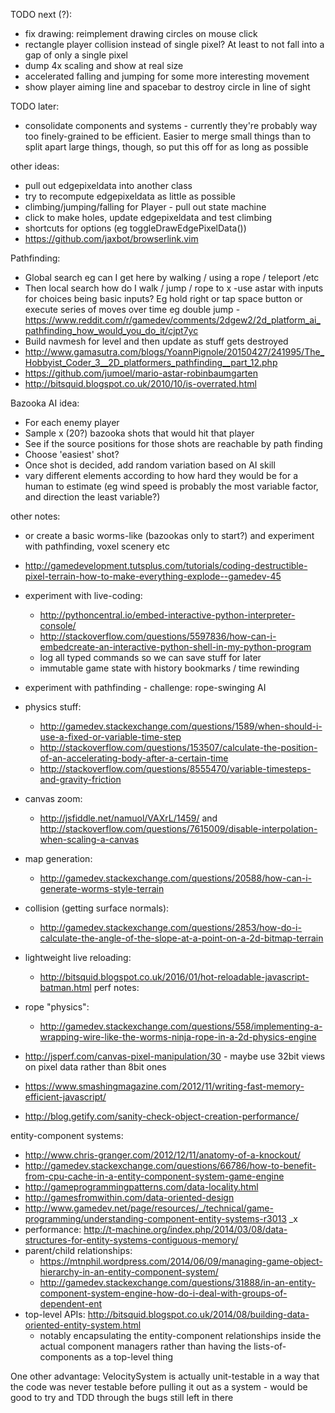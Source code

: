 TODO next (?):

- fix drawing: reimplement drawing circles on mouse click
- rectangle player collision instead of single pixel? At least to not fall into
  a gap of only a single pixel
- dump 4x scaling and show at real size
- accelerated falling and jumping for some more interesting movement
- show player aiming line and spacebar to destroy circle in line of sight

TODO later:

- consolidate components and systems - currently they're probably way too
  finely-grained to be efficient. Easier to merge small things than to split
  apart large things, though, so put this off for as long as possible

other ideas:

- pull out edgepixeldata into another class
- try to recompute edgepixeldata as little as possible
- climbing/jumping/falling for Player - pull out state machine
- click to make holes, update edgepixeldata and test climbing
- shortcuts for options (eg toggleDrawEdgePixelData())
- https://github.com/jaxbot/browserlink.vim

Pathfinding: 

- Global search eg can I get here by walking / using a rope / teleport /etc
- Then local search how do I walk / jump / rope to x
  -use astar with inputs for choices being basic inputs? Eg hold right or tap space button or execute series of moves over time eg double jump
  -https://www.reddit.com/r/gamedev/comments/2dgew2/2d_platform_ai_pathfinding_how_would_you_do_it/cjpt7yc
- Build navmesh for level and then update as stuff gets destroyed 
- http://www.gamasutra.com/blogs/YoannPignole/20150427/241995/The_Hobbyist_Coder_3__2D_platformers_pathfinding__part_12.php
- https://github.com/jumoel/mario-astar-robinbaumgarten
- http://bitsquid.blogspot.co.uk/2010/10/is-overrated.html

Bazooka AI idea:

- For each enemy player
- Sample x (20?) bazooka shots that would hit that player
- See if the source positions for those shots are reachable by path finding
- Choose 'easiest' shot?
- Once shot is decided, add random variation based on AI skill
- vary different elements according to how hard they would be for a human to estimate (eg wind speed is probably the most variable factor, and direction the least variable?)

other notes:

- or create a basic worms-like (bazookas only to start?) and experiment with pathfinding, voxel scenery etc
- http://gamedevelopment.tutsplus.com/tutorials/coding-destructible-pixel-terrain-how-to-make-everything-explode--gamedev-45
- experiment with live-coding:
  - http://pythoncentral.io/embed-interactive-python-interpreter-console/
  - http://stackoverflow.com/questions/5597836/how-can-i-embedcreate-an-interactive-python-shell-in-my-python-program
  - log all typed commands so we can save stuff for later
  - immutable game state with history bookmarks / time rewinding
- experiment with pathfinding - challenge: rope-swinging AI
- physics stuff:
  - http://gamedev.stackexchange.com/questions/1589/when-should-i-use-a-fixed-or-variable-time-step
  - http://stackoverflow.com/questions/153507/calculate-the-position-of-an-accelerating-body-after-a-certain-time
  - http://stackoverflow.com/questions/8555470/variable-timesteps-and-gravity-friction
- canvas zoom:
  - http://jsfiddle.net/namuol/VAXrL/1459/ and http://stackoverflow.com/questions/7615009/disable-interpolation-when-scaling-a-canvas
- map generation:
  - http://gamedev.stackexchange.com/questions/20588/how-can-i-generate-worms-style-terrain
- collision (getting surface normals):
  - http://gamedev.stackexchange.com/questions/2853/how-do-i-calculate-the-angle-of-the-slope-at-a-point-on-a-2d-bitmap-terrain
- lightweight live reloading:
  - http://bitsquid.blogspot.co.uk/2016/01/hot-reloadable-javascript-batman.html
perf notes:
- rope "physics":
  - http://gamedev.stackexchange.com/questions/558/implementing-a-wrapping-wire-like-the-worms-ninja-rope-in-a-2d-physics-engine

- http://jsperf.com/canvas-pixel-manipulation/30 - maybe use 32bit views on pixel data rather than 8bit ones
- https://www.smashingmagazine.com/2012/11/writing-fast-memory-efficient-javascript/
- http://blog.getify.com/sanity-check-object-creation-performance/

entity-component systems:

- http://www.chris-granger.com/2012/12/11/anatomy-of-a-knockout/
- http://gamedev.stackexchange.com/questions/66786/how-to-benefit-from-cpu-cache-in-a-entity-component-system-game-engine
- http://gameprogrammingpatterns.com/data-locality.html
- http://gamesfromwithin.com/data-oriented-design
- http://www.gamedev.net/page/resources/_/technical/game-programming/understanding-component-entity-systems-r3013 _x
- performance: http://t-machine.org/index.php/2014/03/08/data-structures-for-entity-systems-contiguous-memory/
- parent/child relationships:
  - https://mtnphil.wordpress.com/2014/06/09/managing-game-object-hierarchy-in-an-entity-component-system/
  - http://gamedev.stackexchange.com/questions/31888/in-an-entity-component-system-engine-how-do-i-deal-with-groups-of-dependent-ent
- top-level APIs: http://bitsquid.blogspot.co.uk/2014/08/building-data-oriented-entity-system.html
  - notably encapsulating the entity-component relationships inside the actual component managers rather than having the lists-of-components as a top-level thing

One other advantage: VelocitySystem is actually unit-testable in a way that the code was never testable before pulling it out as a system - would be good to try and TDD through the bugs still left in there

